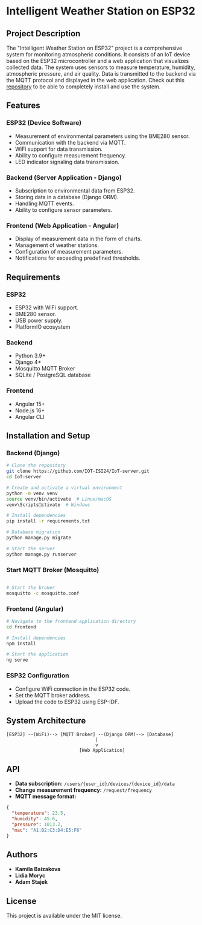 # Intelligent Weather Station on ESP32

## Project Description

The "Intelligent Weather Station on ESP32" project is a comprehensive system for monitoring atmospheric conditions. It consists of an IoT device based on the ESP32 microcontroller and a web application that visualizes collected data. The system uses sensors to measure temperature, humidity, atmospheric pressure, and air quality. Data is transmitted to the backend via the MQTT protocol and displayed in the web application. Check out this [repository](https://github.com/IOT-ISI24/IoT-weather-station) to be able to completely install and use the system.

## Features

### ESP32 (Device Software)
- Measurement of environmental parameters using the BME280 sensor.
- Communication with the backend via MQTT.
- WiFi support for data transmission.
- Ability to configure measurement frequency.
- LED indicator signaling data transmission.

### Backend (Server Application - Django)
- Subscription to environmental data from ESP32.
- Storing data in a database (Django ORM).
- Handling MQTT events.
- Ability to configure sensor parameters.

### Frontend (Web Application - Angular)
- Display of measurement data in the form of charts.
- Management of weather stations.
- Configuration of measurement parameters.
- Notifications for exceeding predefined thresholds.

## Requirements

### ESP32
- ESP32 with WiFi support.
- BME280 sensor.
- USB power supply.
- PlatformIO ecosystem

### Backend
- Python 3.9+
- Django 4+
- Mosquitto MQTT Broker
- SQLite / PostgreSQL database

### Frontend
- Angular 15+
- Node.js 16+
- Angular CLI

## Installation and Setup

### Backend (Django)
```bash
# Clone the repository
git clone https://github.com/IOT-ISI24/IoT-server.git
cd IoT-server

# Create and activate a virtual environment
python -m venv venv
source venv/bin/activate  # Linux/macOS
venv\Scriptsctivate  # Windows

# Install dependencies
pip install -r requirements.txt

# Database migration
python manage.py migrate

# Start the server
python manage.py runserver
```

### Start MQTT Broker (Mosquitto)
```bash

# Start the broker
mosquitto -c mosquitto.conf
```

### Frontend (Angular)
```bash
# Navigate to the frontend application directory
cd frontend

# Install dependencies
npm install

# Start the application
ng serve
```

### ESP32 Configuration
- Configure WiFi connection in the ESP32 code.
- Set the MQTT broker address.
- Upload the code to ESP32 using ESP-IDF.

## System Architecture

```
[ESP32] --(WiFi)--> [MQTT Broker] --(Django ORM)--> [Database]
                                 |
                                 v
                           [Web Application]
```

## API

- **Data subscription:** `/users/{user_id}/devices/{device_id}/data`
- **Change measurement frequency:** `/request/frequency`
- **MQTT message format:**
```json
{
  "temperature": 23.5,
  "humidity": 45.6,
  "pressure": 1013.2,
  "mac": "A1:B2:C3:D4:E5:F6"
}
```

## Authors
- **Kamila Baizakova**
- **Lidia Moryc**
- **Adam Stajek**

## License
This project is available under the MIT license.
